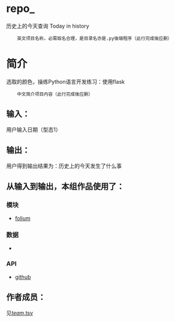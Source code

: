 # repo_
历史上的今天查询
Today in history



		英文项目名称，必需取名合理，是目录名亦是.py後端程序（此行完成後应删）
# 简介 
选取的颜色，操练Python语言开发练习：使用flask


		中文简介项目内容（此行完成後应删）

## 输入：
用户输入日期（型态1）
## 输出：
用户得到输出结果为：历史上的今天发生了什么事
## 从输入到输出，本组作品使用了：
### 模块
* [folium](https://github.com/python-visualization/folium)

### 数据
* [](http://api.juheapi.com/japi/toh)
### API
* [github](https://api.github.com/)

## 作者成员：
见[_team_.tsv](_team_/_team_.tsv)
